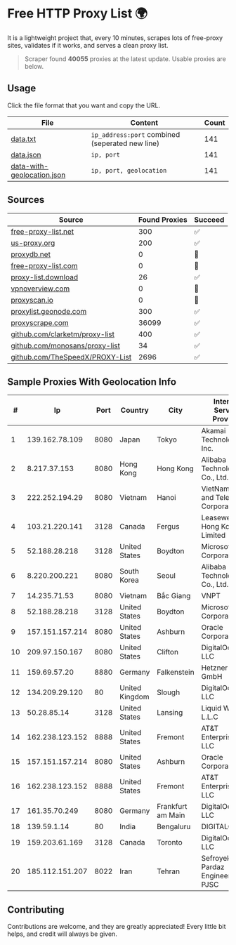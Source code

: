 
# Free HTTP Proxy List 🌍

It is a lightweight project that, every 10 minutes, scrapes lots of free-proxy sites, validates if it works, and serves a clean proxy list.


> Scraper found **40055** proxies at the latest update. Usable proxies are below.

## Usage

Click the file format that you want and copy the URL.


|File|Content|Count|
|----|-------|-----|
|[data.txt](https://raw.githubusercontent.com/themiralay/Proxy-List-World/master/data.txt)|`ip_address:port` combined (seperated new line)|141|
|[data.json](https://raw.githubusercontent.com/themiralay/Proxy-List-World/master/data.json)|`ip, port`|141|
|[data-with-geolocation.json](https://raw.githubusercontent.com/themiralay/Proxy-List-World/master/data-with-geolocation.json)|`ip, port, geolocation`|141|

## Sources

|Source|Found Proxies|Succeed|
|------|-------------|-------|
|[free-proxy-list.net](https://free-proxy-list.net)|300|✅|
|[us-proxy.org](https://www.us-proxy.org)|200|✅|
|[proxydb.net](http://proxydb.net)|0|🚫|
|[free-proxy-list.com](https://free-proxy-list.com/?page=&port=&type%5B%5D=http&type%5B%5D=https&up_time=0&search=Search)|0|🚫|
|[proxy-list.download](https://www.proxy-list.download/HTTP)|26|✅|
|[vpnoverview.com](https://vpnoverview.com/privacy/anonymous-browsing/free-proxy-servers)|0|🚫|
|[proxyscan.io](https://www.proxyscan.io)|0|🚫|
|[proxylist.geonode.com](https://proxylist.geonode.com/api/proxy-list?limit=300&page=1&sort_by=lastChecked&sort_type=desc&protocols=http,https)|300|✅|
|[proxyscrape.com](https://api.proxyscrape.com/v2/?request=displayproxies&protocol=http&timeout=10000&country=all&ssl=all&anonymity=all)|36099|✅|
|[github.com/clarketm/proxy-list](https://raw.githubusercontent.com/clarketm/proxy-list/master/proxy-list-raw.txt)|400|✅|
|[github.com/monosans/proxy-list](https://raw.githubusercontent.com/monosans/proxy-list/main/proxies/http.txt)|34|✅|
|[github.com/TheSpeedX/PROXY-List](https://raw.githubusercontent.com/TheSpeedX/PROXY-List/master/http.txt)|2696|✅|


## Sample Proxies With Geolocation Info

|#|Ip|Port|Country|City|Internet Service Provider|
|-|--|----|-------|----|-------------------------|
|1|139.162.78.109|8080|Japan|Tokyo|Akamai Technologies, Inc.|
|2|8.217.37.153|8080|Hong Kong|Hong Kong|Alibaba (US) Technology Co., Ltd.|
|3|222.252.194.29|8080|Vietnam|Hanoi|VietNam Post and Telecom Corporation|
|4|103.21.220.141|3128|Canada|Fergus|Leaseweb Hong Kong Limited|
|5|52.188.28.218|3128|United States|Boydton|Microsoft Corporation|
|6|8.220.200.221|8080|South Korea|Seoul|Alibaba (US) Technology Co., Ltd.|
|7|14.235.71.53|8080|Vietnam|Bắc Giang|VNPT|
|8|52.188.28.218|3128|United States|Boydton|Microsoft Corporation|
|9|157.151.157.214|8080|United States|Ashburn|Oracle Corporation|
|10|209.97.150.167|8080|United States|Clifton|DigitalOcean, LLC|
|11|159.69.57.20|8880|Germany|Falkenstein|Hetzner Online GmbH|
|12|134.209.29.120|80|United Kingdom|Slough|DigitalOcean, LLC|
|13|50.28.85.14|3128|United States|Lansing|Liquid Web, L.L.C|
|14|162.238.123.152|8888|United States|Fremont|AT&T Enterprises, LLC|
|15|157.151.157.214|8080|United States|Ashburn|Oracle Corporation|
|16|162.238.123.152|8888|United States|Fremont|AT&T Enterprises, LLC|
|17|161.35.70.249|8080|Germany|Frankfurt am Main|DigitalOcean, LLC|
|18|139.59.1.14|80|India|Bengaluru|DIGITALOCEAN|
|19|159.203.61.169|3128|Canada|Toronto|DigitalOcean, LLC|
|20|185.112.151.207|8022|Iran|Tehran|Sefroyek Pardaz Engineering PJSC|



## Contributing

Contributions are welcome, and they are greatly appreciated! Every
little bit helps, and credit will always be given.


